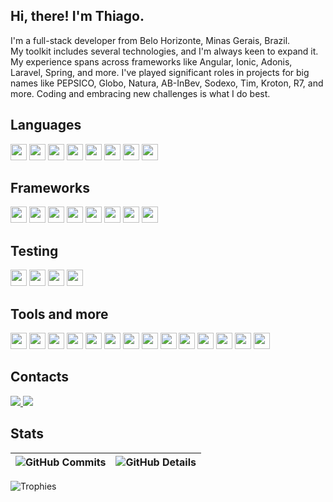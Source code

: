 
## Hi, there! I'm Thiago.

<p align="left">I'm a full-stack developer from Belo Horizonte, Minas Gerais, Brazil. <img src="https://cdn-icons-png.flaticon.com/512/299/299693.png" width="13"/>
<br/> My toolkit includes several technologies, and I'm always keen to expand it. My experience spans across frameworks like Angular, Ionic, Adonis, Laravel, Spring, and more. I've played significant roles in projects for big names like PEPSICO, Globo, Natura, AB-InBev, Sodexo, Tim, Kroton, R7, and more. Coding and embracing new challenges is what I do best.
</p>

## Languages
<p align="left">
  <img src="https://img.shields.io/badge/TypeScript-3178C6?style=for-the-badge&logo=typescript&logoColor=white" height="26"/>
  <img src="https://img.shields.io/badge/Java-ED8B00?style=for-the-badge&logo=openjdk&logoColor=white" height="26"/>
  <img src="https://img.shields.io/badge/-JavaScript-F7DF1E?style=for-the-badge&logo=javascript&logoColor=black" height="26"/>
  <img src="https://img.shields.io/badge/-Swift-F05138?style=for-the-badge&logo=swift&logoColor=white" height="26"/>
  <img src="https://img.shields.io/badge/-Objective--C-000000?style=for-the-badge&logo=apple&logoColor=white" height="26"/>
  <img src="https://img.shields.io/badge/-PHP-777BB4?style=for-the-badge&logo=php&logoColor=white" height="26"/>
  <img src="https://img.shields.io/badge/-Kotlin-7F52FF?style=for-the-badge&logo=kotlin&logoColor=white" height="26"/>
  <img src="https://img.shields.io/badge/-Clojure-5881D8?style=for-the-badge&logo=clojure&logoColor=white" height="26"/>
</p>

## Frameworks
<p align="left">
  <img src="https://img.shields.io/badge/-Angular-DD0031?style=for-the-badge&logo=angular&logoColor=white" height="26"/>
  <img src="https://img.shields.io/badge/-Node.js-339933?style=for-the-badge&logo=node.js&logoColor=white" height="26"/>
  <img src="https://img.shields.io/badge/-AdonisJS-220052?style=for-the-badge&logo=adonisjs&logoColor=white" height="26"/>
  <img src="https://img.shields.io/badge/-Spring-6DB33F?style=for-the-badge&logo=spring&logoColor=white" height="26"/>
  <img src="https://img.shields.io/badge/-React_Native-61DAFB?style=for-the-badge&logo=react&logoColor=black" height="26"/>
  <img src="https://img.shields.io/badge/-Ionic-3880FF?style=for-the-badge&logo=ionic&logoColor=white" height="26"/>
  <img src="https://img.shields.io/badge/-Laravel-FF2D20?style=for-the-badge&logo=laravel&logoColor=white" height="26"/>
  <img src="https://img.shields.io/badge/-Slim-FF8787?style=for-the-badge&logo=php&logoColor=white" height="26"/>
</p>

## Testing
<p align="left">
  <img src="https://img.shields.io/badge/-Jasmine-8A4182?style=for-the-badge&logo=jasmine&logoColor=white" height="26"/>
  <img src="https://img.shields.io/badge/-Protractor-E23237?style=for-the-badge&logo=protractor&logoColor=white" height="26"/>
  <img src="https://img.shields.io/badge/-Cypress-17202C?style=for-the-badge&logo=cypress&logoColor=white" height="26"/>
  <img src="https://img.shields.io/badge/-Selenium-43B02A?style=for-the-badge&logo=selenium&logoColor=white" height="26"/>
</p>

## Tools and more
<p align="left">
  <img src="https://img.shields.io/badge/-MySQL-4479A1?style=for-the-badge&logo=mysql&logoColor=white" height="26"/>
  <img src="https://img.shields.io/badge/-PostgreSQL-4169E1?style=for-the-badge&logo=postgresql&logoColor=white" height="26"/>
  <img src="https://img.shields.io/badge/-SQLite-0769AD?style=for-the-badge&logo=sqlite&logoColor=white" height="26"/>
  <img src="https://img.shields.io/badge/-Google_Cloud-4285F4?style=for-the-badge&logo=google-cloud&logoColor=white" height="26"/>
  <img src="https://img.shields.io/badge/-Azure-0089D6?style=for-the-badge&logo=microsoft-azure&logoColor=white" height="26"/>
  <img src="https://img.shields.io/badge/-Firebase-FFCA28?style=for-the-badge&logo=firebase&logoColor=black" height="26"/>
  <img src="https://img.shields.io/badge/-Docker-2496ED?style=for-the-badge&logo=docker&logoColor=white" height="26"/>
  <img src="https://img.shields.io/badge/-Git-F05032?style=for-the-badge&logo=git&logoColor=white" height="26"/>
  <img src="https://img.shields.io/badge/-CI/CD_Pipelines-0A0A0A?style=for-the-badge&logo=github-actions&logoColor=white" height="26"/>
  <img src="https://img.shields.io/badge/-Bootstrap-563D7C?style=for-the-badge&logo=bootstrap&logoColor=white" height="26"/>
  <img src="https://img.shields.io/badge/-jQuery-0769AD?style=for-the-badge&logo=jquery&logoColor=white" height="26"/>
  <img src="https://img.shields.io/badge/-HTML5-E34F26?style=for-the-badge&logo=html5&logoColor=white" height="26"/>
  <img src="https://img.shields.io/badge/-CSS3-1572B6?style=for-the-badge&logo=css3&logoColor=white" height="26"/>
  <img src="https://img.shields.io/badge/-Electron-47848F?style=for-the-badge&logo=electron&logoColor=white" height="26"/>
</p>

## Contacts
<p align="left">
  <a href="mailto:thiagopac@gmail.com">
    <img src="https://img.shields.io/badge/gmail-ff0000.svg?&style=for-the-badge&logo=gmail&logoColor=white"/>
  </a>
  <a href="https://linkedin.com/in/thiagopac">
    <img src="https://img.shields.io/badge/linkedin-%230077B5.svg?&style=for-the-badge&logo=linkedin&logoColor=white"/>
  </a>
</p>

## Stats

| ![GitHub Commits](https://github-readme-streak-stats.herokuapp.com/?user=thiagopac&theme=dark&ring=ff1000&currStreakNum=ffffff&hide_border=true) | ![GitHub Details](https://github-profile-summary-cards.vercel.app/api/cards/profile-details?username=thiagopac&theme=dark) |
|--|--|

![Trophies](https://github-profile-trophy.vercel.app/?username=thiagopac&row=1&column=7&margin-w=15&margin-h=15) 
